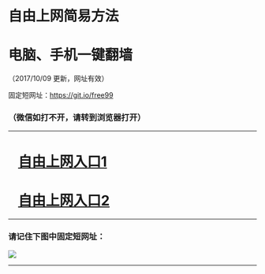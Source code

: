 ﻿# 自由上网简易方法

# 电脑、手机一键翻墙

（2017/10/09 更新，网址有效）

固定短网址：https://git.io/free99

### （微信如打不开，请转到浏览器打开）


***





# &nbsp;&nbsp; <a href="http://ft809420499.fwq-tz-1001.info/fwqtz01.html?t=10090015000 " target="_blank">自由上网入口1</a>
# &nbsp;&nbsp; <a href="http://ft274925254.fwq-tz-1002.info/fwqtz02.html?t=1009001859 " target="_blank">自由上网入口2</a>
***

### 请记住下图中固定短网址：

<img src="https://s3-us-west-2.amazonaws.com/fwq-1001/yjfq-20170905okok.png" /> 


***

